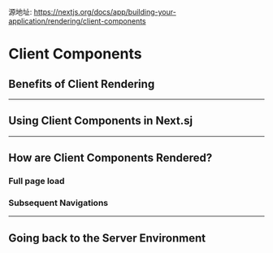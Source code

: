 源地址: https://nextjs.org/docs/app/building-your-application/rendering/client-components

# Client Components

## Benefits of Client Rendering

---

## Using Client Components in Next.sj

---

## How are Client Components Rendered?

### Full page load

### Subsequent Navigations

---

## Going back to the Server Environment
